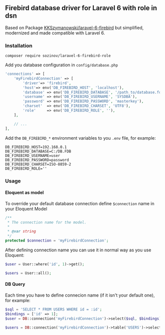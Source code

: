 ## Firebird database driver for Laravel 6 with role in dsn

Based on Package [KKSzymanowski/laravel-6-firebird](https://github.com/KKSzymanowski/laravel-6-firebird.git) but simplified, modernized and made compatible with Laravel 6.

### Installation
```
composer require sozinov/laravel-6-firebird-role
``` 
Add you database configuration in `config/database.php`
```php
'connections' => [
    'myFirebirdConnection' => [
        'driver'=> 'firebird',
        'host'=> env('DB_FIREBIRD_HOST', 'localhost'),
        'database' => env('DB_FIREBIRD_DATABASE', '/path_to/database.fdb'),
        'username' => env('DB_FIREBIRD_USERNAME', 'SYSDBA'),
        'password' => env('DB_FIREBIRD_PASSWORD', 'masterkey'),
        'charset'  => env('DB_FIREBIRD_CHARSET', 'UTF8'),
		'role'     => env('DB_FIREBIRD_ROLE', ''), 
    ],

    // ...
],
```
Add the `DB_FIREBIRD_*` environment variables to you `.env` file, for example:
```
DB_FIREBIRD_HOST=192.168.0.1
DB_FIREBIRD_DATABASE=C:/DB.FDB
DB_FIREBIRD_USERNAME=user
DB_FIREBIRD_PASSWORD=password
DB_FIREBIRD_CHARSET=ISO-8859-2
DB_FIREBIRD_ROLE='' 
```

### Usage
#### Eloquent as model
To override your default database connection define `$connection` name in your Eloquent Model
```php
/**
 * The connection name for the model.
 *
 * @var string
 */
protected $connection = 'myFirebirdConnection';
```
After defining connection name you can use it in normal way as you use Eloquent:
```php
$user = User::where('id', 1)->get();

$users = User::all();
```

#### DB Query
Each time you have to define connecion name (if it isn't your default one), for example:
```php
$sql = 'SELECT * FROM USERS WHERE id = :id';
$bindings = ['id' => 1];
$user = DB::connection('myFirebirdConnection')->select($sql, $bindings);

$users = DB::connection('myFirebirdConnection')->table('USERS')->select('*')->get();
```
